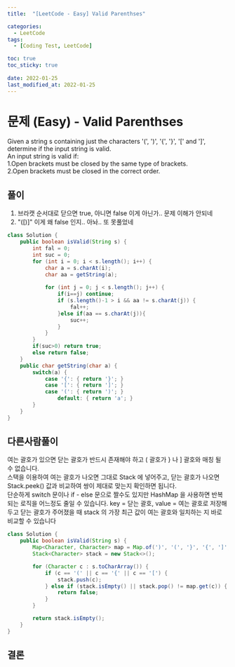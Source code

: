 ```yaml
---
title:  "[LeetCode - Easy] Valid Parenthses"

categories:
  - LeetCode
tags:
  - [Coding Test, LeetCode]

toc: true
toc_sticky: true
 
date: 2022-01-25
last_modified_at: 2022-01-25
---
```


# 문제 (Easy) - Valid Parenthses

Given a string s containing just the characters '(', ')', '{', '}', '[' and ']', determine if the input string is valid.   
An input string is valid if:   
1.Open brackets must be closed by the same type of brackets.   
2.Open brackets must be closed in the correct order.   

## 풀이
1.  브라캣 순서대로 닫으면 true, 아니면 false 이게 아닌가.. 문제 이해가 안되네
2. "([)]" 이게 왜 false 인지.. 아놔.. 또 못풀었네

```java
class Solution {
    public boolean isValid(String s) {
        int fal = 0;
        int suc = 0;
        for (int i = 0; i < s.length(); i++) {
            char a = s.charAt(i);
            char aa = getString(a);
            
            for (int j = 0; j < s.length(); j++) {
                if(i==j) continue;
                if (s.length()-1 > i && aa != s.charAt(j)) {
                    fal++;
                }else if(aa == s.charAt(j)){
                    suc++;
                }
            }
        }
        if(suc>0) return true;
        else return false;
    }
    public char getString(char a) {
        switch(a) {
            case '{': { return '}'; }
            case '[': { return ']'; }
            case '(': { return ')'; }
                default: { return 'a'; }
        }
    }
}
```

## 다른사람풀이
여는 괄호가 있으면 닫는 괄호가 반드시 존재해야 하고 ( 괄호가 } 나 ] 괄호와 매칭 될 수 없습니다.   
스택을 이용하여 여는 괄호가 나오면 그대로 Stack 에 넣어주고, 닫는 괄호가 나오면 Stack.peek() 값과 비교하여 쌍이 제대로 맞는지 확인하면 됩니다.   
단순하게 switch 문이나 if - else 문으로 짤수도 있지만 HashMap 을 사용하면 반복되는 로직을 어느정도 줄일 수 있습니다.
key = 닫는 괄호, value = 여는 괄호로 저장해두고 닫는 괄호가 주어졌을 때 stack 의 가장 최근 값이 여는 괄호와 일치하는 지 바로 비교할 수 있습니다


```java
class Solution {
    public boolean isValid(String s) {
        Map<Character, Character> map = Map.of(')', '(', '}', '{', ']', '[');
        Stack<Character> stack = new Stack<>();

        for (Character c : s.toCharArray()) {
            if (c == '(' || c == '{' || c == '[') {
                stack.push(c);
            } else if (stack.isEmpty() || stack.pop() != map.get(c)) {
                return false;
            }
        }

        return stack.isEmpty();
    }
}
```

## 결론